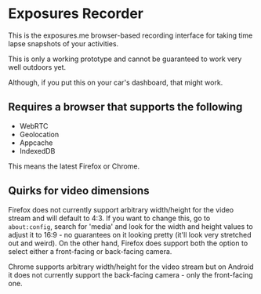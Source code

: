# Exposures Recorder

This is the exposures.me browser-based recording interface for taking time lapse snapshots of your activities.

This is only a working prototype and cannot be guaranteed to work very well outdoors yet.

Although, if you put this on your car's dashboard, that might work.

## Requires a browser that supports the following

* WebRTC
* Geolocation
* Appcache
* IndexedDB

This means the latest Firefox or Chrome.

## Quirks for video dimensions

Firefox does not currently support arbitrary width/height for the video stream and will default to 4:3. If you want to change this, go to `about:config`, search for 'media' and look for the width and height values to adjust it to 16:9 - no guarantees on it looking pretty (it'll look very stretched out and weird). On the other hand, Firefox does support both the option to select either a front-facing or back-facing camera.

Chrome supports arbitrary width/height for the video stream but on Android it does not currently support the back-facing camera - only the front-facing one.
